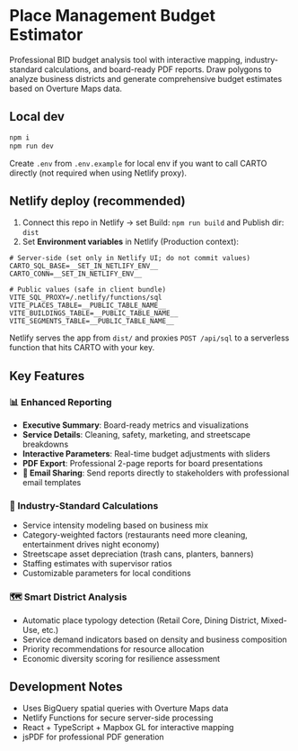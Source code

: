 # Place Management Budget Estimator

Professional BID budget analysis tool with interactive mapping, industry-standard calculations, and board-ready PDF reports. Draw polygons to analyze business districts and generate comprehensive budget estimates based on Overture Maps data.

## Local dev
```bash
npm i
npm run dev
```

Create `.env` from `.env.example` for local env if you want to call CARTO directly (not required when using Netlify proxy).

## Netlify deploy (recommended)
1) Connect this repo in Netlify → set Build: `npm run build` and Publish dir: `dist`
2) Set **Environment variables** in Netlify (Production context):

```
# Server-side (set only in Netlify UI; do not commit values)
CARTO_SQL_BASE=__SET_IN_NETLIFY_ENV__
CARTO_CONN=__SET_IN_NETLIFY_ENV__

# Public values (safe in client bundle)
VITE_SQL_PROXY=/.netlify/functions/sql
VITE_PLACES_TABLE=__PUBLIC_TABLE_NAME__
VITE_BUILDINGS_TABLE=__PUBLIC_TABLE_NAME__
VITE_SEGMENTS_TABLE=__PUBLIC_TABLE_NAME__
```

Netlify serves the app from `dist/` and proxies `POST /api/sql` to a serverless function that hits CARTO with your key.

## Key Features

### 📊 Enhanced Reporting
- **Executive Summary**: Board-ready metrics and visualizations
- **Service Details**: Cleaning, safety, marketing, and streetscape breakdowns
- **Interactive Parameters**: Real-time budget adjustments with sliders
- **PDF Export**: Professional 2-page reports for board presentations
- **📧 Email Sharing**: Send reports directly to stakeholders with professional email templates

### 🎯 Industry-Standard Calculations
- Service intensity modeling based on business mix
- Category-weighted factors (restaurants need more cleaning, entertainment drives night economy)
- Streetscape asset depreciation (trash cans, planters, banners)
- Staffing estimates with supervisor ratios
- Customizable parameters for local conditions

### 🗺️ Smart District Analysis
- Automatic place typology detection (Retail Core, Dining District, Mixed-Use, etc.)
- Service demand indicators based on density and business composition
- Priority recommendations for resource allocation
- Economic diversity scoring for resilience assessment

## Development Notes
- Uses BigQuery spatial queries with Overture Maps data
- Netlify Functions for secure server-side processing
- React + TypeScript + Mapbox GL for interactive mapping
- jsPDF for professional PDF generation